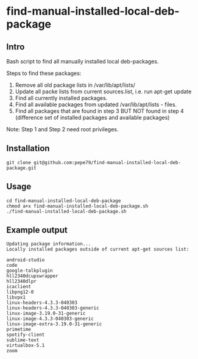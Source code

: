 # find-manual-installed-local-deb-package


## Intro

Bash script to find all manually installed local deb-packages.

Steps to find these packages:

1. Remove all old package lists in /var/lib/apt/lists/
2. Update all packe lists from current sources.list, i.e. run apt-get update
3. Find all currently installed packages.
4. Find all available packages from updated /var/lib/apt/lists - files.
5. Find all packages that are found in step 3 BUT NOT found in step 4 (difference set of installed packages and available packages)

Note: Step 1 and Step 2 need root privileges.

## Installation

    git clone git@github.com:pepe79/find-manual-installed-local-deb-package.git

## Usage

    cd find-manual-installed-local-deb-package
    chmod a+x find-manual-installed-local-deb-package.sh
    ./find-manual-installed-local-deb-package.sh


## Example output 

    Updating package information...
    Locally installed packages outside of current apt-get sources list:

    android-studio
    code
    google-talkplugin
    hll2340dcupswrapper
    hll2340dlpr
    icaclient
    libpng12-0
    libvpx1
    linux-headers-4.3.3-040303
    linux-headers-4.3.3-040303-generic
    linux-image-3.19.0-31-generic
    linux-image-4.3.3-040303-generic
    linux-image-extra-3.19.0-31-generic
    primetime
    spotify-client
    sublime-text
    virtualbox-5.1
    zoom

